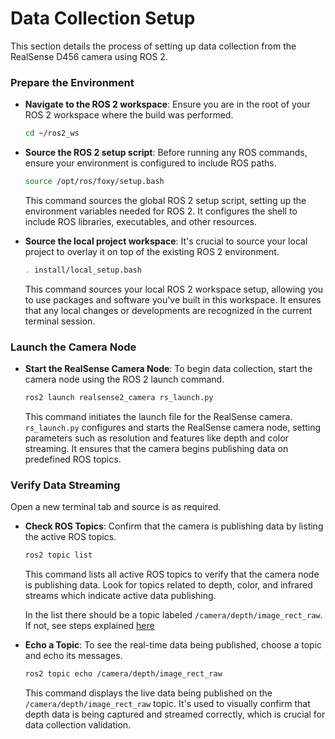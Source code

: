 # Data Collection Setup

This section details the process of setting up data collection from the RealSense D456 camera using ROS 2. 

### Prepare the Environment

  - **Navigate to the ROS 2 workspace**:
    Ensure you are in the root of your ROS 2 workspace where the build was performed.
    ```bash
    cd ~/ros2_ws
    ```
  - **Source the ROS 2 setup script**:
    Before running any ROS commands, ensure your environment is configured to include ROS paths.
    ```bash
    source /opt/ros/foxy/setup.bash
    ```
    This command sources the global ROS 2 setup script, setting up the environment variables needed for ROS 2. It configures the shell to include ROS libraries, executables, and other resources.

  - **Source the local project workspace**:
    It's crucial to source your local project to overlay it on top of the existing ROS 2 environment.
    ```bash
    . install/local_setup.bash
    ```
    This command sources your local ROS 2 workspace setup, allowing you to use packages and software you've built in this workspace. It ensures that any local changes or developments are recognized in the current terminal session.

### Launch the Camera Node

  - **Start the RealSense Camera Node**:
    To begin data collection, start the camera node using the ROS 2 launch command.
    
    ```bash
    ros2 launch realsense2_camera rs_launch.py
    ```
    This command initiates the launch file for the RealSense camera. `rs_launch.py` configures and starts the RealSense camera node, setting parameters such as resolution and features like depth and color streaming. It ensures that the camera begins publishing data on predefined ROS topics.

### Verify Data Streaming
Open a new terminal tab and source is as required.
  - **Check ROS Topics**:
    Confirm that the camera is publishing data by listing the active ROS topics.
    ```bash
    ros2 topic list
    ```
    This command lists all active ROS topics to verify that the camera node is publishing data. Look for topics related to depth, color, and infrared streams which indicate active data publishing.

    In the list there should be a topic labeled `/camera/depth/image_rect_raw`. If not, see steps explained [here]()

  - **Echo a Topic**:
    To see the real-time data being published, choose a topic and echo its messages.
    ```bash
    ros2 topic echo /camera/depth/image_rect_raw
    ```
    This command displays the live data being published on the `/camera/depth/image_rect_raw` topic. It's used to visually confirm that depth data is being captured and streamed correctly, which is crucial for data collection validation.
